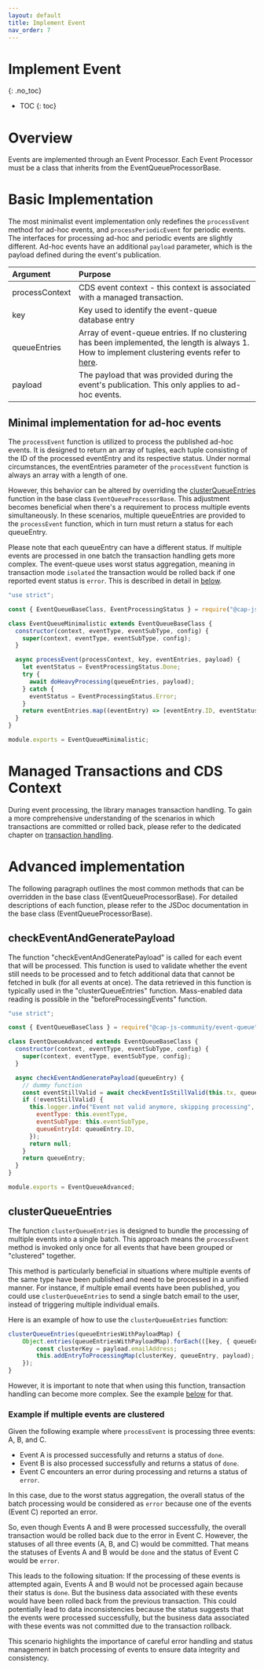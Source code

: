 ```yaml
---
layout: default
title: Implement Event
nav_order: 7
---
```


<!-- prettier-ignore-start -->
# Implement Event
{: .no_toc}
<!-- prettier-ignore-end -->

<!-- prettier-ignore -->
- TOC
{: toc}

# Overview

Events are implemented through an Event Processor. Each Event Processor must be a class that inherits from the
EventQueueProcessorBase.

# Basic Implementation

The most minimalist event implementation only redefines the `processEvent` method for ad-hoc events, and
`processPeriodicEvent` for periodic events. The interfaces for processing ad-hoc and periodic events are slightly
different. Ad-hoc events have an additional `payload` parameter, which is the payload defined during the event's
publication.

| Argument       | Purpose                                                                                                                                                                |
| :------------- | :--------------------------------------------------------------------------------------------------------------------------------------------------------------------- |
| processContext | CDS event context - this context is associated with a managed transaction.                                                                                             |
| key            | Key used to identify the event-queue database entry                                                                                                                    |
| queueEntries   | Array of event-queue entries. If no clustering has been implemented, the length is always 1. How to implement clustering events refer to [here](#clusterqueueentries). |
| payload        | The payload that was provided during the event's publication. This only applies to ad-hoc events.                                                                      |

## Minimal implementation for ad-hoc events

The `processEvent` function is utilized to process the published ad-hoc events. It is designed to
return an array of tuples, each tuple consisting of the ID of the processed eventEntry and its
respective status. Under normal circumstances, the eventEntries parameter of the `processEvent`
function is always an array with a length of one.

However, this behavior can be altered by overriding the [clusterQueueEntries](#clusterqueueentries)
function in the base class `EventQueueProcessorBase`. This adjustment becomes beneficial when
there's a requirement to process multiple events simultaneously. In these scenarios, multiple
queueEntries are provided to the `processEvent` function, which in turn must return a status for
each queueEntry.

Please note that each queueEntry can have a different status. If multiple events are processed in
one batch the transaction handling gets more complex. The event-queue uses worst status
aggregation, meaning in transaction mode `isolated` the transaction would be rolled back if one
reported event status is `error`. This is described in detail in [below](#example-if-multiple-events-are-clustered).

```js
"use strict";

const { EventQueueBaseClass, EventProcessingStatus } = require("@cap-js-community/event-queue");

class EventQueueMinimalistic extends EventQueueBaseClass {
  constructor(context, eventType, eventSubType, config) {
    super(context, eventType, eventSubType, config);
  }

  async processEvent(processContext, key, eventEntries, payload) {
    let eventStatus = EventProcessingStatus.Done;
    try {
      await doHeavyProcessing(queueEntries, payload);
    } catch {
      eventStatus = EventProcessingStatus.Error;
    }
    return eventEntries.map((eventEntry) => [eventEntry.ID, eventStatus]);
  }
}

module.exports = EventQueueMinimalistic;
```

# Managed Transactions and CDS Context

During event processing, the library manages transaction handling. To gain a more comprehensive understanding of the
scenarios in which transactions are committed or rolled back, please refer to the dedicated chapter on
[transaction handling](/event-queue/transaction-handling).

# Advanced implementation

The following paragraph outlines the most common methods that can be overridden in the base class
(EventQueueProcessorBase). For detailed descriptions of each function, please refer to the JSDoc documentation in
the base class (EventQueueProcessorBase).

## checkEventAndGeneratePayload

The function "checkEventAndGeneratePayload" is called for each event that will be processed. This function is used to
validate whether the event still needs to be processed and to fetch additional data that cannot be fetched in bulk
(for all events at once). The data retrieved in this function is typically used in the "clusterQueueEntries" function.
Mass-enabled data reading is possible in the "beforeProcessingEvents" function.

```js
"use strict";

const { EventQueueBaseClass } = require("@cap-js-community/event-queue");

class EventQueueAdvanced extends EventQueueBaseClass {
  constructor(context, eventType, eventSubType, config) {
    super(context, eventType, eventSubType, config);
  }

  async checkEventAndGeneratePayload(queueEntry) {
    // dummy function
    const eventStillValid = await checkEventIsStillValid(this.tx, queueEntry.payload);
    if (!eventStillValid) {
      this.logger.info("Event not valid anymore, skipping processing", {
        eventType: this.eventType,
        eventSubType: this.eventSubType,
        queueEntryId: queueEntry.ID,
      });
      return null;
    }
    return queueEntry;
  }
}

module.exports = EventQueueAdvanced;
```

## clusterQueueEntries

The function `clusterQueueEntries` is designed to bundle the processing of multiple events into a single batch. This
approach means the `processEvent` method is invoked only once for all events that have been grouped or "clustered" together.

This method is particularly beneficial in situations where multiple events of the same type have been published and need to be
processed in a unified manner. For instance, if multiple email events have been published, you could use
`clusterQueueEntries` to send a single batch email to the user, instead of triggering multiple individual emails.

Here is an example of how to use the `clusterQueueEntries` function:

```js
clusterQueueEntries(queueEntriesWithPayloadMap) {
    Object.entries(queueEntriesWithPayloadMap).forEach(([key, { queueEntry, payload }]) => {
        const clusterKey = payload.emailAddress;
        this.addEntryToProcessingMap(clusterKey, queueEntry, payload);
    });
}
```

However, it is important to note that when using this function, transaction handling can become more complex. See the
example [below](#example-if-multiple-events-are-clustered) for that.

### Example if multiple events are clustered

Given the following example where `processEvent` is processing three events: A, B, and C.

- Event A is processed successfully and returns a status of `done`.
- Event B is also processed successfully and returns a status of `done`.
- Event C encounters an error during processing and returns a status of `error`.

In this case, due to the worst status aggregation, the overall status of the batch processing would be considered as
`error` because one of the events (Event C) reported an error.

So, even though Events A and B were processed successfully, the overall transaction would be rolled back due to the
error in Event C. However, the statuses of all three events (A, B, and C) would be committed. That means the statuses of
Events A and B would be `done` and the status of Event C would be `error`.

This leads to the following situation: If the processing of these events is attempted again, Events A and B would
not be processed again because their status is `done`. But the business data associated with these events would have
been rolled back from the previous transaction. This could potentially lead to data inconsistencies because the status
suggests that the events were processed successfully, but the business data associated with these events was not
committed due to the transaction rollback.

This scenario highlights the importance of careful error handling and status management in batch processing of events to
ensure data integrity and consistency.
